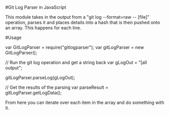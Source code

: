 #Git Log Parser in JavaScript

This module takes in the output from a "git log --format=raw -- [file]" operation, parses it and places details into a hash that is then pushed onto an array. This happens for each line.

#Usage

var GitLogParser = require("gitlogparser");
var gitLogParser = new GitLogParser();

// Run the git log operation and get a string back
var gLogOut = "[all output";

gitLogParser.parseLog(gLogOut);

// Get the results of the parsing
var parseResult = gitLogParser.getLogData();

From here you can iterate over each item in the array and do something with it.
